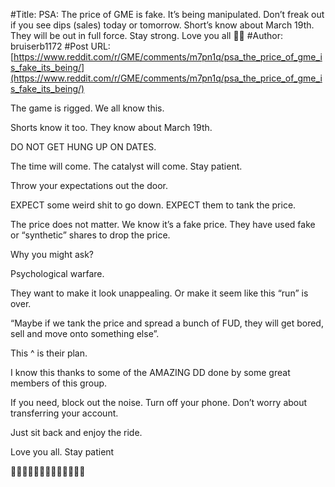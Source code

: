 #Title: PSA: The price of GME is fake. It’s being manipulated. Don’t freak out if you see dips (sales) today or tomorrow. Short’s know about March 19th. They will be out in full force. Stay strong. Love you all 🙌💎
#Author: bruiserb1172
#Post URL: [https://www.reddit.com/r/GME/comments/m7pn1q/psa_the_price_of_gme_is_fake_its_being/](https://www.reddit.com/r/GME/comments/m7pn1q/psa_the_price_of_gme_is_fake_its_being/)


The game is rigged. We all know this. 

Shorts know it too. They know about March 19th. 

DO NOT GET HUNG UP ON DATES.

The time will come. The catalyst will come. Stay patient. 

Throw your expectations out the door. 

EXPECT some weird shit to go down. 
EXPECT them to tank the price.

The price does not matter. We know it’s a fake price. They have used fake or “synthetic” shares to drop the price.

Why you might ask? 

Psychological warfare. 

They want to make it look unappealing. Or make it seem like this “run” is over. 

“Maybe if we tank the price and spread a bunch of FUD, they will get bored, sell and move onto something else”.

This ^ is their plan. 

I know this thanks to some of the AMAZING DD done by some great members of this group.

If you need, block out the noise. Turn off your phone. Don’t worry about transferring your account. 

Just sit back and enjoy the ride. 

Love you all. Stay patient 

🙌🙌🙌💎💎💎🚀🚀🚀🚀🚀🚀🚀